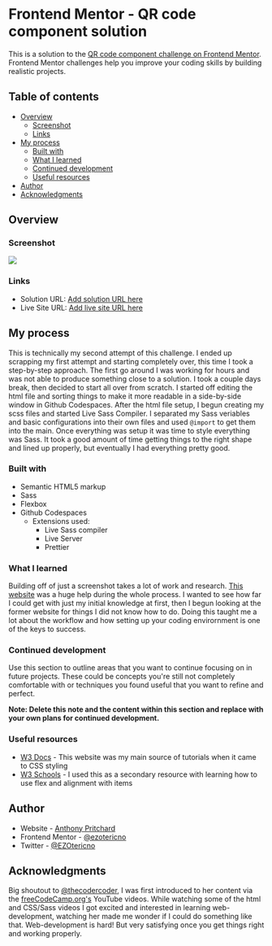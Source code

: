 # Frontend Mentor - QR code component solution

This is a solution to the [QR code component challenge on Frontend Mentor](https://www.frontendmentor.io/challenges/qr-code-component-iux_sIO_H). Frontend Mentor challenges help you improve your coding skills by building realistic projects. 

## Table of contents

- [Overview](#overview)
  - [Screenshot](#screenshot)
  - [Links](#links)
- [My process](#my-process)
  - [Built with](#built-with)
  - [What I learned](#what-i-learned)
  - [Continued development](#continued-development)
  - [Useful resources](#useful-resources)
- [Author](https://github.com/ezotericno)
- [Acknowledgments](#acknowledgments)

## Overview

### Screenshot

![](./screenshot.jpg)

### Links

- Solution URL: [Add solution URL here](https://your-solution-url.com)
- Live Site URL: [Add live site URL here](https://your-live-site-url.com)

## My process

This is technically my second attempt of this challenge. I ended up scrapping my first attempt and starting completely over, this time I took a step-by-step approach.
The first go around I was working for hours and was not able to produce something close to a solution. I took a couple days break, then decided to start all over from scratch. I started off editing the html file and sorting things to make it more readable in a side-by-side window in Github Codespaces. After the html file setup, I begun creating my scss files and started Live Sass Compiler. I separated my Sass veriables and basic configurations into their own files and used ``` @import ``` to get them into the main. Once everything was setup it was time to style everything was Sass. It took a good amount of time getting things to the right shape and lined up properly, but eventually I had everything pretty good. 

### Built with

- Semantic HTML5 markup
- Sass
- Flexbox
- Github Codespaces
  - Extensions used:
    - Live Sass compiler
    - Live Server
    - Prettier

### What I learned

Building off of just a screenshot takes a lot of work and research. [This website](https://www.w3docs.com/) was a huge help during the whole process. I wanted to see how far
I could get with just my initial knowledge at first, then I begun looking at the former website for things I did not know how to do. Doing this taught me a lot about the workflow and how setting up your coding envirornment is one of the keys to success.

### Continued development

Use this section to outline areas that you want to continue focusing on in future projects. These could be concepts you're still not completely comfortable with or techniques you found useful that you want to refine and perfect.

**Note: Delete this note and the content within this section and replace with your own plans for continued development.**

### Useful resources

- [W3 Docs](https://www.w3docs.com/) - This website was my main source of tutorials when it came to CSS styling
- [W3 Schools](www.w3schools.com) - I used this as a secondary resource with learning how to use flex and alignment with items

## Author

- Website - [Anthony Pritchard](https://github.com/ezotericno)
- Frontend Mentor - [@ezotericno](https://www.frontendmentor.io/profile/ezotericno)
- Twitter - [@EZOtericno](https://www.twitter.com/ezotericno)

## Acknowledgments

Big shoutout to [@thecodercoder](https://github.com/thecodercoder), I was first introduced to her content via the [freeCodeCamp.org's](https://www.youtube.com/@freecodecamp) YouTube videos. While watching some of the html and CSS/Sass videos I got excited and interested in learning web-development, watching her made me wonder if I could do something like that. Web-development is hard! But very satisfying once you get things right and working properly.
